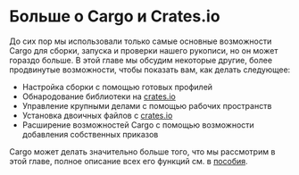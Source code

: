 # Больше о Cargo и Crates.io

До сих пор мы использовали только самые основные возможности Cargo для сборки, запуска и проверки нашего рукописи, но он может гораздо больше. В этой главе мы обсудим некоторые другие, более продвинутые возможности, чтобы показать вам, как делать следующее:

- Настройка сборки с помощью готовых профилей
- Обнародование библиотеки на [crates.io](https://crates.io/)<!--  -->
- Управление крупными делами с помощью рабочих пространств
- Установка двоичных файлов с [crates.io](https://crates.io/)<!--  -->
- Расширение возможностей Cargo с помощью возможности добавления собственных приказов

Cargo может делать значительно больше того, что мы рассмотрим в этой главе, полное описание всех его функций см. в [пособия](https://doc.rust-lang.org/cargo/).

